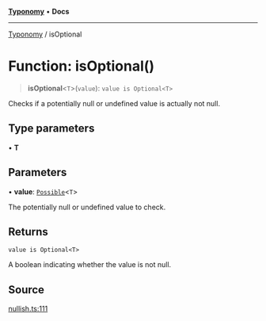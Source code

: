 [**Typonomy**](../README.md) • **Docs**

***

[Typonomy](../globals.md) / isOptional

# Function: isOptional()

> **isOptional**\<`T`\>(`value`): `value is Optional<T>`

Checks if a potentially null or undefined value is actually not null.

## Type parameters

• **T**

## Parameters

• **value**: [`Possible`](../type-aliases/Possible.md)\<`T`\>

The potentially null or undefined value to check.

## Returns

`value is Optional<T>`

A boolean indicating whether the value is not null.

## Source

[nullish.ts:111](https://github.com/softcraft-development/typonomy/blob/09474e7d86c7eb31d4c29237c93a572fbae7f0d9/src/nullish.ts#L111)
